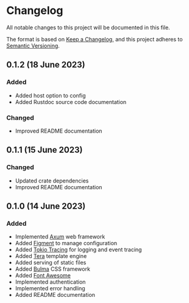 # Changelog

[Axum]:                https://crates.io/crates/axum
[Bulma]:               https://bulma.io/
[Figment]:             https://crates.io/crates/figment
[Font Awesome]:        https://fontawesome.com/
[Keep a Changelog]:    https://keepachangelog.com/en/1.0.0/
[Semantic Versioning]: https://semver.org/spec/v2.0.0.html
[Tera]:                https://crates.io/crates/tera
[Tracing]:             https://crates.io/crates/tracing

All notable changes to this project will be documented in this file.

The format is based on [Keep a Changelog][], and this project adheres to
[Semantic Versioning][].


## 0.1.2 (18 June 2023)

### Added

  - Added host option to config
  - Added Rustdoc source code documentation

### Changed

  - Improved README documentation


## 0.1.1 (15 June 2023)

### Changed

  - Updated crate dependencies
  - Improved README documentation


## 0.1.0 (14 June 2023)

### Added

  - Implemented [Axum][] web framework
  - Added [Figment][] to manage configuration
  - Added [Tokio Tracing][Tracing] for logging and event tracing
  - Added [Tera][] template engine
  - Added serving of static files
  - Added [Bulma][] CSS framework
  - Added [Font Awesome][]
  - Implemented authentication
  - Implemented error handling
  - Added README documentation


